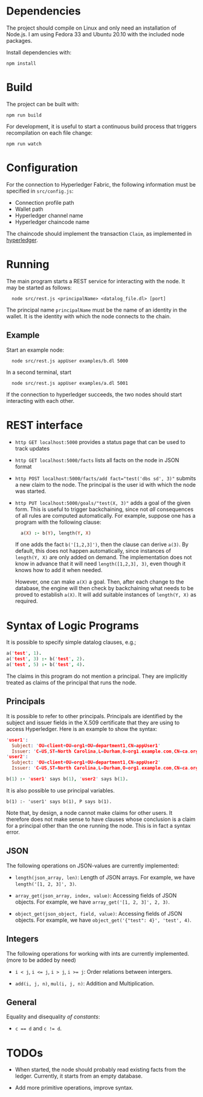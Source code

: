 # Dependencies

The project should compile on Linux and only need an installation
of Node.js. I am using Fedora 33 and Ubuntu 20.10 with the included
node packages.

Install dependencies with:
```
npm install
```

# Build

The project can be built with:
```
npm run build
```

For development, it is useful to start a continuous build process
that triggers recompilation on each file change:
```
npm run watch
```

# Configuration

For the connection to Hyperledger Fabric, the following information
must be specified in `src/config.js`:

- Connection profile path
- Wallet path
- Hyperledger channel name
- Hyperledger chaincode name

The chaincode should implement the transaction `Claim`, as 
implemented in [hyperledger](hyperledger).

# Running

The main program starts a REST service for interacting with the node.
It may be started as follows:
```
  node src/rest.js <principalName> <datalog_file.dl> [port]
```  
The principal name `principalName` must be the name of an identity
in the wallet. It is the identity with which the node connects to
the chain.

## Example

Start an example node:
```
  node src/rest.js appUser examples/b.dl 5000
```

In a second terminal, start
```
  node src/rest.js appUser examples/a.dl 5001
```  

If the connection to hyperledger succeeds, the two nodes should start
interacting with each other.


# REST interface

- `http GET localhost:5000` provides a status page that can be used to
track updates

- `http GET localhost:5000/facts` lists all facts on the node in JSON format

- `http POST localhost:5000/facts/add fact="test('dbs sd', 3)"` submits a 
   new claim to the node. The principal is the user id with which the node 
   was started.

- `http PUT localhost:5000/goals/"test(X, 3)"` adds a goal of the given form.
  This is useful to trigger backchaining, since not *all* consequences
  of all rules are computed automatically. For example, suppose one has
  a program with the following clause:

    ```prolog
      a(X) :- b(Y), length(Y, X)
    ```

  If one adds the fact `b('[1,2,3]')`, then the clause can derive `a(3)`.
  By default, this does not happen automatically, since instances of
  `length(Y, X)` are only added on demand. The implementation does
  not know in advance that it will need `length([1,2,3], 3)`, even though
  it knows how to add it when needed.
  
  However, one can make `a(X)` a goal. Then, after each change to the 
  database, the engine will then check by
  backchaining what needs to be proved to establish `a(X)`. It will
  add suitable instances of `length(Y, X)` as required.

# Syntax of Logic Programs

It is possible to specify simple datalog clauses, e.g.;
```prolog
a('test', 1).
a('test', 3) :- b('test', 2). 
a('test', 5) :- b('test', 4). 
```
The claims in this program do not mention a principal. They are
implicitly treated as claims of the principal that runs the node.

## Principals

It is possible to refer to other principals. Principals are identified
by the subject and issuer fields in the X.509 certificate that they are using to access Hyperledger.
Here is an example to show the syntax:
```prolog
'user1':
  Subject: 'OU=client+OU=org1+OU=department1,CN=appUser1'
  Issuer: 'C=US,ST=North Carolina,L=Durham,O=org1.example.com,CN=ca.org1.example.com'
'user2':
  Subject: 'OU=client+OU=org1+OU=department1,CN=appUser2'
  Issuer: 'C=US,ST=North Carolina,L=Durham,O=org1.example.com,CN=ca.org1.example.com'

b(1) :- 'user1' says b(1), 'user2' says b(1).
```

It is also possible to use principal variables.
```
b(1) :- 'user1' says b(1), P says b(1).
```

Note that, by design, a node cannot make claims for other users. 
It therefore does not make sense to have clauses whose conclusion is
a claim for a principal other than the one running the node.
This is in fact a syntax error.

## JSON

The following operations on JSON-values are currently 
implemented:

- `length(json_array, len)`: Length of JSON arrays. 
   For example, we have `length('[1, 2, 3]', 3)`.

- `array_get(json_array, index, value)`: Accessing fields of JSON objects.
   For example, we have `array_get('[1, 2, 3]', 2, 3)`.

- `object_get(json_object, field, value)`: Accessing fields of JSON objects.
   For example, we have `object_get('{"test": 4}', 'test', 4)`.

## Integers

The following operations for working with ints are currently 
implemented. (more to be added by need)

- `i < j`, `i <= j`, `i > j`, `i >= j`: Order relations between intergers.

- `add(i, j, n)`, `mul(i, j, n)`: Addition and Multiplication.

## General

Equality and disequality *of constants*:

- `c == d` and `c != d`.

# TODOs

- When started, the node should probably read existing facts from
  the ledger. Currently, it starts from an empty database.

- Add more primitive operations, improve syntax.
